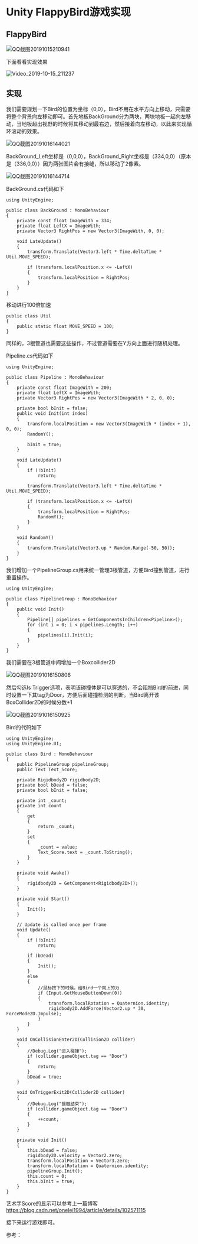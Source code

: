 # Unity FlappyBird游戏实现

## FlappyBird

![QQ截图20191015210941](https://github.com/onelei/FlappyBird/blob/master/Images/QQ截图20191015210941.png)

下面看看实现效果

![Video_2019-10-15_211237](https://github.com/onelei/FlappyBird/blob/master/Images/Video_2019-10-15_211237.gif)

## 实现

我们需要规划一下Bird的位置为坐标（0,0），Bird不用在水平方向上移动，只需要将整个背景向左移动即可。首先地板BackGround分为两块，两块地板一起向左移动，当地板超出视野的时候将其移动到最右边，然后接着向左移动，以此来实现循环滚动的效果。

![QQ截图20191016144021](https://github.com/onelei/FlappyBird/blob/master/Images/QQ截图20191016144021.png)

BackGround_Left坐标是（0,0,0），BackGround_Right坐标是（334,0,0）（原本是（336,0,0））因为两张图片会有接缝，所以移动了2像素。

![QQ截图20191016144714](https://github.com/onelei/FlappyBird/blob/master/Images/QQ截图20191016144714.png)

BackGround.cs代码如下

```
using UnityEngine;

public class BackGround : MonoBehaviour
{
    private const float ImageWith = 334;
    private float LeftX = ImageWith;
    private Vector3 RightPos = new Vector3(ImageWith, 0, 0);

    void LateUpdate()
    {
        transform.Translate(Vector3.left * Time.deltaTime * Util.MOVE_SPEED);

        if (transform.localPosition.x <= -LeftX)
        {
            transform.localPosition = RightPos;
        }
    }
}
```

移动进行100倍加速

```
public class Util
{
    public static float MOVE_SPEED = 100;
}
```

同样的，3根管道也需要这些操作，不过管道需要在Y方向上面进行随机处理。

Pipeline.cs代码如下

```
using UnityEngine;

public class Pipeline : MonoBehaviour
{
    private const float ImageWith = 200;
    private float LeftX = ImageWith;
    private Vector3 RightPos = new Vector3(ImageWith * 2, 0, 0);

    private bool bInit = false;
    public void Init(int index)
    {
        transform.localPosition = new Vector3(ImageWith * (index + 1), 0, 0);
        RandomY();

        bInit = true;
    }

    void LateUpdate()
    {
        if (!bInit)
            return;

        transform.Translate(Vector3.left * Time.deltaTime * Util.MOVE_SPEED);

        if (transform.localPosition.x <= -LeftX)
        {
            transform.localPosition = RightPos;
            RandomY();
        }
    }

    void RandomY()
    {
        transform.Translate(Vector3.up * Random.Range(-50, 50));
    }
}
```

我们增加一个PipelineGroup.cs用来统一管理3根管道，方便Bird撞到管道，进行重置操作。

```
using UnityEngine;

public class PipelineGroup : MonoBehaviour
{
    public void Init()
    {
        Pipeline[] pipelines = GetComponentsInChildren<Pipeline>();
        for (int i = 0; i < pipelines.Length; i++)
        {
            pipelines[i].Init(i);
        }
    }
}
```

我们需要在3根管道中间增加一个Boxcollider2D

![QQ截图20191016150806](https://github.com/onelei/FlappyBird/blob/master/Images/QQ截图20191016150806.png)

然后勾选Is Trigger选项，表明该碰撞体是可以穿透的，不会阻挡Bird的前进，同时设置一下其tag为Door，方便后面碰撞检测的判断。当Bird离开该BoxCollider2D的时候分数+1

![QQ截图20191016150925](https://github.com/onelei/FlappyBird/blob/master/Images/QQ截图20191016150925.png)

Bird的代码如下

```
using UnityEngine;
using UnityEngine.UI;

public class Bird : MonoBehaviour
{
    public PipelineGroup pipelineGroup;
    public Text Text_Score;

    private Rigidbody2D rigidbody2D;
    private bool bDead = false;
    private bool bInit = false;

    private int _count;
    private int count
    {
        get
        {
            return _count;
        }
        set
        {
            _count = value;
            Text_Score.text = _count.ToString();
        }
    }

    private void Awake()
    {
        rigidbody2D = GetComponent<Rigidbody2D>();
    }

    private void Start()
    {
        Init();
    }

    // Update is called once per frame
    void Update()
    {
        if (!bInit)
            return;

        if (bDead)
        {
            Init();
        }
        else
        {
            //鼠标按下的时候，给Bird一个向上的力
            if (Input.GetMouseButtonDown(0))
            {
                transform.localRotation = Quaternion.identity;
                rigidbody2D.AddForce(Vector2.up * 30, ForceMode2D.Impulse);
            }
        }
    }

    void OnCollisionEnter2D(Collision2D collider)
    {
    	//Debug.Log("进入碰撞");
        if (collider.gameObject.tag == "Door")
        {
            return;
        }
        bDead = true;
    } 

    void OnTriggerExit2D(Collider2D collider)
    {
        //Debug.Log("接触结束");
        if (collider.gameObject.tag == "Door")
        {
            ++count;
        }
    }

    private void Init()
    {
        this.bDead = false;
        rigidbody2D.velocity = Vector2.zero;
        transform.localPosition = Vector3.zero;
        transform.localRotation = Quaternion.identity;
        pipelineGroup.Init();
        this.count = 0;
        this.bInit = true;
    } 
}
```

艺术字Score的显示可以参考上一篇博客 https://blog.csdn.net/onelei1994/article/details/102571115 

接下来运行游戏即可。

参考：

[使用Unity训练AI玩《Flappy]: https://mp.weixin.qq.com/s?__biz=MzU5MjQ1NTEwOA==&amp;mid=2247495565&amp;idx=1&amp;sn=113f4de5d996525ba7f49c0e87d86fec&amp;chksm=fe1ddb26c96a52309d75fcf9293e5f95e510c91dcc80689dd57323f96c04f6a94c0bc6708bc9&amp;scene=21#wechat_redirect

